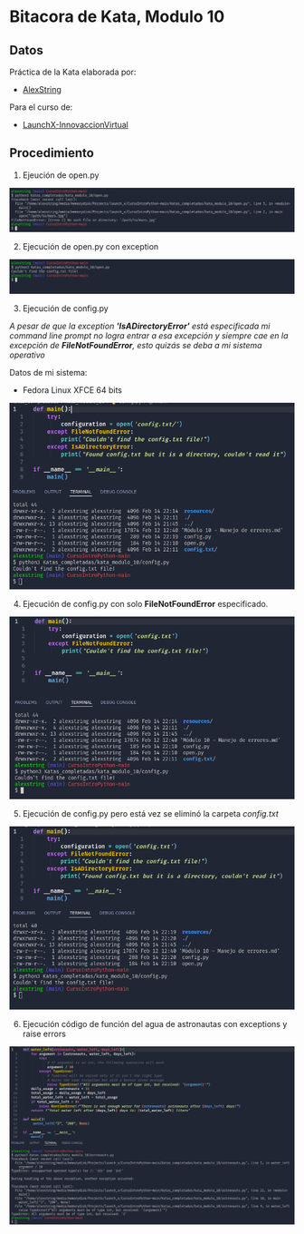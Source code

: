 # Bitacora de Kata, Modulo 10
## Datos

Práctica de la Kata elaborada por: 
- [AlexString](https://github.com/AlexString)

Para el curso de:
- [LaunchX-InnovaccionVirtual](https://github.com/LaunchX-InnovaccionVirtual)

## Procedimiento

1. Ejeución de open.py

<img title="" alt="Primer codigo" src="./resources/00_openpy.png" />

2. Ejecución de open.py con exception

<img title="" alt="Segundo codigo" src="./resources/01_openpy.png" />

3. Ejecución de config.py 

*A pesar de que la exception **'IsADirectoryError'** está especificada mi command line prompt no logra entrar a esa excepción y siempre cae en la excepción de **FileNotFoundError**, esto quizás se deba a mi sistema operativo*

Datos de mi sistema:
- Fedora Linux XFCE 64 bits

<img title="" alt="Tercer codigo" src="./resources/02_configpy_directory_unexpected.png" />

4. Ejecución de config.py con solo **FileNotFoundError** especificado.

<img title="" alt="Tercer codigo" src="./resources/02_configpy_unexpected.png" />

5. Ejecución de config.py pero está vez se eliminó la carpeta *config.txt*

<img title="" alt="Tercer codigo" src="./resources/03_configpy_tryexcept.png" />

6. Ejecución código de función del agua de astronautas con exceptions y raise errors

<img title="" alt="Tercer codigo" src="./resources/04_astronauts_tryexcept.png" />
